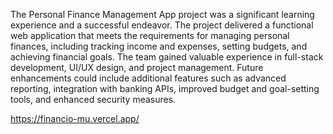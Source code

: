 The Personal Finance Management App project was a significant learning experience and a successful endeavor. The project delivered a functional web application that meets the requirements for managing personal finances, including tracking income and expenses, setting budgets, and achieving financial goals. The team gained valuable experience in full-stack development, UI/UX design, and project management. Future enhancements could include additional features such as advanced reporting, integration with banking APIs, improved budget and goal-setting tools, and enhanced security measures.

https://financio-mu.vercel.app/
